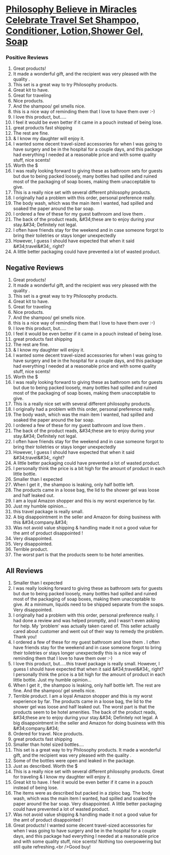 # [Philosophy Believe in Miracles Celebrate Travel Set Shampoo, Conditioner, Lotion,Shower Gel, Soap](https://products.checkmycream.com/products/Philosophy-Believe-in-Miracles-Celebrate-Travel-Set-Shampoo-Conditioner-LotionShower-Gel-Soap.html)

### Positive Reviews

<ol>
      <li>Great products!</li>
      <li>It made a wonderful gift, and the recipient was very pleased with the quality .</li>
      <li>This set is a great way to try Philosophy products.</li>
      <li>Great kit to have.</li>
      <li>Great for traveling</li>
      <li>Nice products.</li>
      <li>And the shampoo/ gel smells nice.</li>
      <li>this is a nice way of reminding them that I love to have them over :-)</li>
      <li>I love this product, but.....</li>
      <li>I feel it would be even better if it came in a pouch instead of being lose.</li>
      <li>great products fast shipping</li>
      <li>The rest are fine.</li>
      <li>&amp; I know my daughter will enjoy it.</li>
      <li>I wanted some decent travel-sized accessories for when I was going to have surgery and be in the hospital for a couple days, and this package had everything I needed at a reasonable price and with some quality stuff, nice scents!</li>
      <li>Worth the $</li>
      <li>I was really looking forward to giving these as bathroom sets for guests but due to being packed loosely, many bottles had spilled and ruined most of the packaging of soap boxes, making them unacceptable to give.  </li>
      <li>This is a really nice set with several different philosophy products.</li>
      <li>I originally had a problem with this order, personal preference really.</li>
      <li>The body wash, which was the main item I wanted, had spilled and soaked the paper around the bar soap.</li>
      <li>I ordered a few of these for my guest bathroom and love them .</li>
      <li>The back of the product reads, &amp;#34;these are to enjoy during your stay.&amp;#34; Definitely not legal.</li>
      <li>I often have friends stay for the weekend and in case someone forgot to bring their toiletries or stays longer unexpectedly</li>
      <li>However, I guess I should have expected that when it said &amp;#34;travel&amp;#34;, right?  </li>
      <li>A little better packaging could have prevented a lot of wasted product.</li>
</ol>


<h2>Negative Reviews</h2>
<ol>
<li> Great products!</li>
<li> It made a wonderful gift, and the recipient was very pleased with the quality .</li>
<li> This set is a great way to try Philosophy products.</li>
<li> Great kit to have.</li>
<li> Great for traveling</li>
<li> Nice products.</li>
<li> And the shampoo/ gel smells nice.</li>
<li> this is a nice way of reminding them that I love to have them over :-)</li>
<li> I love this product, but.....</li>
<li> I feel it would be even better if it came in a pouch instead of being lose.</li>
<li> great products fast shipping</li>
<li> The rest are fine.</li>
<li> &amp; I know my daughter will enjoy it.</li>
<li> I wanted some decent travel-sized accessories for when I was going to have surgery and be in the hospital for a couple days, and this package had everything I needed at a reasonable price and with some quality stuff, nice scents!</li>
<li> Worth the $</li>
<li> I was really looking forward to giving these as bathroom sets for guests but due to being packed loosely, many bottles had spilled and ruined most of the packaging of soap boxes, making them unacceptable to give.  </li>
<li> This is a really nice set with several different philosophy products.</li>
<li> I originally had a problem with this order, personal preference really.</li>
<li> The body wash, which was the main item I wanted, had spilled and soaked the paper around the bar soap.</li>
<li> I ordered a few of these for my guest bathroom and love them .</li>
<li> The back of the product reads, &amp;#34;these are to enjoy during your stay.&amp;#34; Definitely not legal.</li>
<li> I often have friends stay for the weekend and in case someone forgot to bring their toiletries or stays longer unexpectedly</li>
<li> However, I guess I should have expected that when it said &amp;#34;travel&amp;#34;, right?  </li>
<li> A little better packaging could have prevented a lot of wasted product.</li>
<li> I personally think the price is a bit high for the amount of product in each little bottle.  </li>
<li> Smaller than I expected</li>
<li> When I get it , the shampoo is leaking, only half bottle left.</li>
<li> The products came in a loose bag, the lid to the shower gel was loose and half leaked out.</li>
<li> I am a loyal Amazon shopper and this is my worst experience by far.</li>
<li> Just my humble opinion...</li>
<li> this travel package is really small.  </li>
<li> A big disappointment in the seller and Amazon for doing business with this &amp;#34;company.&amp;#34;</li>
<li> Was not avoid value shipping &amp; handling made it not a good value for the amt of product disappointed !</li>
<li> Very disappointed.</li>
<li> Very disappointed.</li>
<li> Terrible product.</li>
<li> The worst part is that the products seem to be hotel amenities.</li>
</ol>

<h2>All Reviews</h2>

<ol>
    <li> Smaller than I expected</li>
    <li> I was really looking forward to giving these as bathroom sets for guests but due to being packed loosely, many bottles had spilled and ruined most of the packaging of soap boxes, making them unacceptable to give.  At a minimum, liquids need to be shipped separate from the soaps.  Very disappointed.</li>
    <li> I originally had a problem with this order, personal preference really. I had done a review and was helped promptly, and I wasn&#x27;t even asking for help. My &#x27;problem&#x27; was actually taken cared of. This seller actually cared about customer and went out of their way to remedy the problem. Thank you!</li>
    <li> I ordered a few of these for my guest bathroom and love them . I often have friends stay for the weekend and in case someone forgot to bring their toiletries or stays longer unexpectedly this is a nice way of reminding them that I love to have them over :-)</li>
    <li> I love this product, but.....this travel package is really small.  However, I guess I should have expected that when it said &amp;#34;travel&amp;#34;, right?  I personally think the price is a bit high for the amount of product in each little bottle.  Just my humble opinion...</li>
    <li> When I get it , the shampoo is leaking, only half bottle left. The rest are fine. And the shampoo/ gel smells nice.</li>
    <li> Terrible product. I am a loyal Amazon shopper and this is my worst experience by far. The products came in a loose bag, the lid to the shower gel was loose and half leaked out. The worst part is that the products seem to be hotel amenities. The back of the product reads, &amp;#34;these are to enjoy during your stay.&amp;#34; Definitely not legal. A big disappointment in the seller and Amazon for doing business with this &amp;#34;company.&amp;#34;</li>
    <li> Ordered for travel.  Nice products.</li>
    <li> great products fast shipping</li>
    <li> Smaller than hotel sized bottles....</li>
    <li> This set is a great way to try Philosophy products. It made a wonderful gift, and the recipient was very pleased with the quality .</li>
    <li> Some of the bottles were open and leaked in the package.</li>
    <li> Just as described. Worth the $</li>
    <li> This is a really nice set with several different philosophy products. Great for traveling &amp; I know my daughter will enjoy it.</li>
    <li> Great kit to have. I feel it would be even better if it came in a pouch instead of being lose.</li>
    <li> The items were as described but packed in a ziploc bag. The body wash, which was the main item I wanted, had spilled and soaked the paper around the bar soap. Very disappointed. A little better packaging could have prevented a lot of wasted product.</li>
    <li> Was not avoid value shipping &amp; handling made it not a good value for the amt of product disappointed !</li>
    <li> Great products! I wanted some decent travel-sized accessories for when I was going to have surgery and be in the hospital for a couple days, and this package had everything I needed at a reasonable price and with some quality stuff, nice scents! Nothing too overpowering but still quite refreshing.&lt;br /&gt;Good buy!</li>
</ol>




